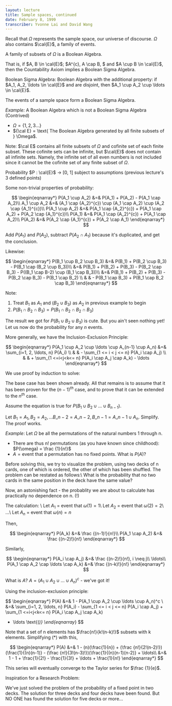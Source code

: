 ```yaml
---
layout: lecture
title: Sample spaces, continued
date: February 8, 1999
transcriber: Yvonne Lai and David Wang
---
```


Recall that $\Omega$ represents the sample space, our universe of
discourse. $\Omega$ also contains $\cal{E}$, a family of events.

A family of subsets of $\Omega$ is a Boolean Algebra.

That is, if $A, B \in \cal{E}$; $A^{c}, A \cap B, $ and $A \cup B \in
\cal{E}$, then the Countability Axiom implies a Boolean Sigma Algebra.

Boolean Sigma Algebra: Boolean Algebra with the additional property:
if $A_1, A_2, \ldots \in \cal{E}$ and are disjoint, then $A_1 \cup A_2
\cup \ldots \in \cal{E}$.

The events of a sample space form a Boolean Sigma Algebra.

*Example:* A Boolean Algebra which is not a Boolean Sigma Algebra (Contrived)

* $\Omega = \{1, 2, 3 \ldots\}$
* ${\cal E} = \text{ The Boolean Algebra generated by all finite subsets of } \Omega$.

Note: $\cal E$ contains all finite subsets of $\Omega$ and cofinite
set of each finite subset.  These cofinite sets can be infinite, but
$\cal{E}$ does not contain all infinite sets.  Namely, the infinite
set of all even numbers is not included since it cannot be the
cofinite set of any finite subset of $\Omega$.

Probability $P : \cal{E}$ $\rightarrow$ [0, 1]
subject to assumptions (previous lecture's 3 defined points)

Some non-trivial properties of probability:

$$
\begin{eqnarray*}
P(A_1 \cup A_2) &=& P(A_1) + P(A_2) - P(A_1 \cap A_2)\\
A_1 \cup A_2 &=& (A_1 \cap {A_2}^{c}) \cup (A_1 \cap A_2) \cup (A_2 \cap {A_1}^{c})\\
P(A_1 \cup A_2) &=& P(A_1 \cap {A_2}^{c}) + P(A_1 \cap A_2) + P(A_2 \cap {A_1}^{c})\\
P(A_1) &=& P(A_1 \cap {A_2}^{c}) + P(A_1 \cap A_2)\\
P(A_2) &=& P(A_2 \cap {A_1}^{c}) + P(A_2 \cap A_1)
\end{eqnarray*}
$$

Add $P(A_1)$ and $P(A_2)$, subtract $P(A_2 \cap A_1)$ because it's
duplicated, and get the conclusion.

Likewise:

$$
\begin{eqnarray*}
P(B_1 \cup B_2 \cup B_3) &=& P(B_1) + P(B_2 \cup B_3) - P(B_1 \cap (B_2 \cup B_3))\\
&=& P(B_1) + P(B_2) + P(B_3) - P(B_2 \cap B_3) - P((B_1 \cap B-2) \cup (B_1 \cap B_3))\\
&=& P(B_1) + P(B_2) + P(B_3) - P(B_2 \cap B_3) - P(B_1 \cap B_2) \\
& & - P(B_1 \cap B_3) + P(B_1 \cap B_2 \cap B_3)
\end{eqnarray*}
$$

Note:

1. Treat $B_1$ as $A_1$ and $(B_2 \cup B_3)$ as $A_2$ in previous example to begin
2. $P(B_1 \cap B_2 \cap B_3) = P(B_1 \cap B_2 \cap B_2 \cap B_3)$

The result we got for $P(B_1 \cup B_2 \cup B_3)$ is cute.  But you
ain't seen nothing yet!  Let us now do the probability for any $n$
events.

More generally, we have the Inclusion-Exclusion Principle:

$$
\begin{eqnarray*}
P(A_1 \cup A_2 \cup \ldots \cup A_{n-1} \cup A_n) &=& \sum_{i=1, 2, \ldots, n} P(A_i) \\
& & - \sum_{1 <= i < j <= n} P(A_i \cap A_j) \\
& & + \sum_{1 <=i<j<k<= n} P(A_i \cap A_j \cap A_k) - \ldots
\end{eqnarray*}
$$

We use proof by induction to solve:

The base case has been shown already.  All that remains is to assume
that it has been proven for the $(n-1)^{th}$ case, and to prove that
it can be extended to the $n^{th}$ case.

Assume the equation is true for $P(B_1 \cup B_2 \cup \ldots \cup
B_{n-1})$.

Let $B_1 = A_1, B_2 = A_2, \ldots B\_{n-2} = A\_{n-2}, B\_{n-1} =
A\_{n-1} \cup A_n$.  Simplify.  The proof works.

*Example*: Let $\Omega$ be all the permutations of the natural numbers
1 through n.

* There are thus n! permutations (as you have known since
  childhood): $P(\omega) = \frac {1}{n!}$
* $A = \text{event that a permutation has no fixed points}$.
  What is $P(A)$?

Before solving this, we try to visualize the problem, using two decks of n cards, one of which is ordered, the other of which has been shuffled.  The problem can be restated as follows:\\
What is the probability that no two cards in the same position in the deck have the same value? 

Now, an astonishing fact - the probablity we are about to calculate has practically no dependence on n. (!)

The calculation: \\
Let $A_1$ = event that $\omega(1) = 1$\\
Let $A_2$ = event that $\omega(2) = 2$\\
$\ldots$\\
Let $A_n$ = event that $\omega(n) = n$

Then,

$$
\begin{eqnarray*}
P(A_k) &=& \frac {(n-1)!}{n!}\\
P(A_1 \cap A_2) &=& \frac {(n-2)!}{n!}
\end{eqnarray*}
$$

Similarly,

$$
\begin{eqnarray*}
P(A_i \cap A_j) &=& \frac {(n-2)!}{n!}, i \neq j\\
\ldots\\
P(A_1 \cap A_2 \cap \ldots \cap A_k) &=& \frac {(n-k)!}{n!}
\end{eqnarray*}
$$

What is $A$? $A = (A_1 \cup A_2 \cup \ldots \cup A_n)^{c}$  - we've got it!

Using the inclusion-exclusion principle:

$$
\begin{eqnarray*}
P(A) &=& 1 - P(A_1 \cup A_2 \cup \ldots \cup A_n)^c \\
&=& \sum_{i=1, 2, \ldots, n} P(A_i) - \sum_{1 <= i < j <= n} P(A_i \cap A_j) + \sum_{1 <=i<j<k<= n} P(A_i \cap A_j \cap A_k)
- \ldots \text{(*)}
\end{eqnarray*}
$$

Note that a set of n elements has $\frac{n!}{k!(n-k)!}$ subsets with k
elements.  Simplifying (*) with this,

$$
\begin{eqnarray*}
P(A) &=& 1 - (n)(\frac{1}{n}) + (\frac {n!}{2!(n-2)!})(\frac{1}{(n)(n-1)} - (\frac {n!}{3!(n-3)!})(\frac{1}{(n)(n-1)(n-2)} + \ldots\\
&=& 1 - 1 + \frac{1}{2!} - \frac{1}{3!} + \ldots + \frac{1}{n!}
\end{eqnarray*}
$$

This series will eventually converge to the Taylor series for $\frac {1}{e}$.

Inspiration for a Research Problem:

We've just solved the problem of the probability of a fixed point in two decks.  The solution for three decks and four decks have been found.  But NO ONE has found the solution for five decks or more...
